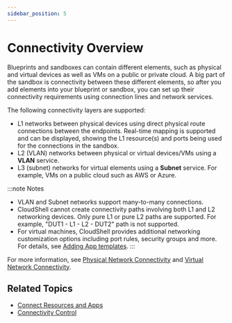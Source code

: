 ```yaml
---
sidebar_position: 5
---
```


# Connectivity Overview

Blueprints and sandboxes can contain different elements, such as physical and virtual devices as well as VMs on a public or private cloud. A big part of the sandbox is connectivity between these different elements, so after you add elements into your blueprint or sandbox, you can set up their connectivity requirements using connection lines and network services.

The following connectivity layers are supported:

- L1 networks between physical devices using direct physical route connections between the endpoints. Real-time mapping is supported and can be displayed, showing the L1 resource(s) and ports being used for the connections in the sandbox.
- L2 (VLAN) networks between physical or virtual devices/VMs using a **VLAN** service.
- L3 (subnet) networks for virtual elements using a **Subnet** service. For example, VMs on a public cloud such as AWS or Azure.
    

:::note Notes
- VLAN and Subnet networks support many-to-many connections.
- CloudShell cannot create connectivity paths involving both L1 and L2 networking devices. Only pure L1 or pure L2 paths are supported. For example, "DUT1 - L1 - L2 - DUT2" path is not supported.
- For virtual machines, CloudShell provides additional networking customization options including port rules, security groups and more. For details, see [Adding App templates](../../admin/cloudshell-manage-dashboard/manage-app-templates/app-template/adding-app-template.md).
:::

For more information, see [Physical Network Connectivity](../../portal/sandboxes/sandbox-workspace/add-connectivity/add-physical-network/index.md) and [Virtual Network Connectivity](../../portal/sandboxes/sandbox-workspace/add-connectivity/add-virtual-network/index.md).

## Related Topics

- [Connect Resources and Apps](../../portal/sandboxes/sandbox-workspace/connect-resources-and-apps.md)
- [Connectivity Control](../../admin/setting-up-cloudshell/inventory-operations/connectivity-control/..)